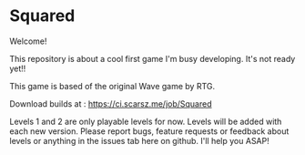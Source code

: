 # Squared


Welcome!

This repository is about a cool first game I'm busy developing. It's not ready yet!!

This game is based of the original Wave game by RTG.

Download builds at : https://ci.scarsz.me/job/Squared

Levels 1 and 2 are only playable levels for now. Levels will be added with each new version.
Please report bugs, feature requests or feedback about levels or anything in the issues tab here on github.
I'll help you ASAP!


